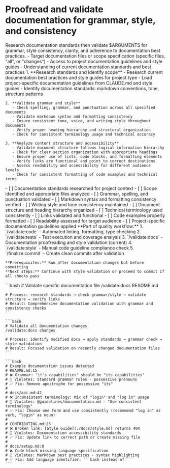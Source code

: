 # Proofread and validate documentation for grammar, style, and consistency

<instructions>
  <context>
    Research documentation standards then validate $ARGUMENTS for grammar, style consistency, clarity, and adherence to documentation best practices.
  </context>

  <requirements>
    - Target documentation files or scope specification (specific files, "all", or "changes")
    - Access to project documentation guidelines and style guides
    - Understanding of current documentation standards and best practices
  </requirements>

  <execution>
    1. **Research standards and identify scope**
       - Research current documentation best practices and style guides for project type
       - Load project-specific documentation guidelines from CLAUDE.md and style guides
       - Identify documentation standards: markdown conventions, tone, structure patterns

    2. **Validate grammar and style**
       - Check spelling, grammar, and punctuation across all specified documents
       - Validate markdown syntax and formatting consistency
       - Ensure consistent tone, voice, and writing style throughout documents
       - Verify proper heading hierarchy and structural organization
       - Check for consistent terminology usage and technical accuracy

    3. **Analyze content structure and accessibility**
       - Validate document structure follows logical information hierarchy
       - Check for clear section organization with appropriate headings
       - Ensure proper use of lists, code blocks, and formatting elements
       - Verify links are functional and point to correct destinations
       - Assess readability and accessibility for different audience levels
       - Check for consistent formatting of code examples and technical terms
  </execution>

  <validation>
    - [ ] Documentation standards researched for project context
    - [ ] Scope identified and appropriate files analyzed
    - [ ] Grammar, spelling, and punctuation validated
    - [ ] Markdown syntax and formatting consistency verified
    - [ ] Writing style and tone consistency maintained
    - [ ] Document structure and heading hierarchy organized
    - [ ] Technical terminology used consistently
    - [ ] Links validated and functional
    - [ ] Code examples properly formatted
    - [ ] Readability assessed for target audience
    - [ ] Project-specific documentation guidelines applied
  </validation>

  <workflow>
    **Part of quality workflow:**
    1. `/validate:code` - Automated linting, formatting, type checking
    2. `/validate:tests` - Test execution and coverage analysis
    3. `/validate:docs` - Documentation proofreading and style validation (current)
    4. `/validate:style` - Manual code guideline compliance check
    5. `/finalize:commit` - Create clean commits after validation

    **Prerequisites:** Run after documentation changes but before committing
    **Next steps:** Continue with style validation or proceed to commit if all checks pass

  </workflow>

  <examples>
    ```bash
    # Validate specific documentation file
    /validate:docs README.md

    # Process: research standards → check grammar/style → validate structure → verify links
    # Result: Comprehensive documentation validation with grammar and consistency checks
    ```

    ```bash
    # Validate all documentation changes
    /validate:docs changes

    # Process: identify modified docs → apply standards → grammar check → style validation
    # Result: Focused validation on recently changed documentation files
    ```

    ```bash
    # Example documentation issues detected
    # README.md:15
    # ❌ Grammar: "it's capabilities" should be "its capabilities"
    # 📖 Violates: Standard grammar rules - possessive pronouns
    # ✅ Fix: Remove apostrophe for possessive "its"
    #
    # docs/api.md:42
    # ❌ Inconsistent terminology: Mix of "login" and "log in" usage
    # 📖 Violates: @guidelines/documentation.md - "Use consistent terminology"
    # ✅ Fix: Choose one form and use consistently (recommend "log in" as verb, "login" as noun)
    #
    # CONTRIBUTING.md:23
    # ❌ Broken link: [Style Guide](./docs/style.md) returns 404
    # 📖 Violates: Documentation accessibility standards
    # ✅ Fix: Update link to correct path or create missing file
    #
    # docs/setup.md:8
    # ❌ Code block missing language specification
    # 📖 Violates: Markdown best practices - syntax highlighting
    # ✅ Fix: Add language identifier: ```bash instead of ```
    ```

  </examples>
</instructions>
